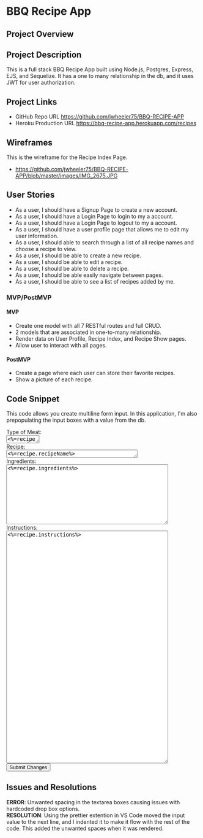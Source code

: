 # BBQ Recipe App

## Project Overview


## Project Description
This is a full stack BBQ Recipe App built using Node.js, Postgres, Express, EJS, and Sequelize.  It has a one to many relationship in the db, and it uses JWT for user authorization.   

## Project Links

- GitHub Repo URL https://github.com/jwheeler75/BBQ-RECIPE-APP
- Heroku Production URL https://bbq-recipe-app.herokuapp.com/recipes

## Wireframes

This is the wireframe for the Recipe Index Page.

- https://github.com/jwheeler75/BBQ-RECIPE-APP/blob/master/images/IMG_2675.JPG

## User Stories
- As a user, I should have a Signup Page to create a new account.
- As a user, I should have a Login Page to login to my a account.
- As a user, I should have a Login Page to logout to my a account. 
- As a user, I should have a user profile page that allows me to edit my user information.
- As a user, I should able to search through a list of all recipe names and choose a recipe to view.
- As a user, I should be able to create a new recipe. 
- As a user, I should be able to edit a recipe. 
- As a user, I should be able to delete a recipe. 
- As a user, I should be able easily navigate between pages.
- As a user, I should be able to see a list of recipes added by me.


### MVP/PostMVP

 #### MVP
- Create one model with all 7 RESTful routes and full CRUD.
- 2 models that are associated in one-to-many relationship. 
- Render data on User Profile, Recipe Index, and Recipe Show pages.
- Allow user to interact with all pages.

#### PostMVP

- Create a page where each user can store their favorite recipes.
- Show a picture of each recipe.


## Code Snippet

This code allows you create multiline form input.  In this application, I'm also prepopulating the input boxes with a value from the db.

<form action="/recipes/<%=recipe.id%>?_method=PUT" method="POST">
    Type of Meat:<br />
    <textarea rows="1" cols="8"><%=recipe.typeOfMeat%></textarea>
    <br />
    Recipe:<br />
    <textarea name="recipeName" rows="1" cols="40"><%=recipe.recipeName%></textarea>
    <br />
    Ingredients:<br />
    <textarea name="ingredients" rows="10" cols="50"><%=recipe.ingredients%></textarea>
    <br />
    Instructions:<br />
    <textarea name="instructions" rows="40" cols="50"><%=recipe.instructions%></textarea>
    <br />
    <input type="submit" name="" value="Submit Changes" />
  </form>

## Issues and Resolutions

**ERROR**: Unwanted spacing in the textarea boxes causing issues with hardcoded drop box options.                               
**RESOLUTION**: Using the prettier extention in VS Code moved the input value to the next line, and I indented it to make it flow with the rest of the code.  This added the unwanted spaces when it was rendered.
